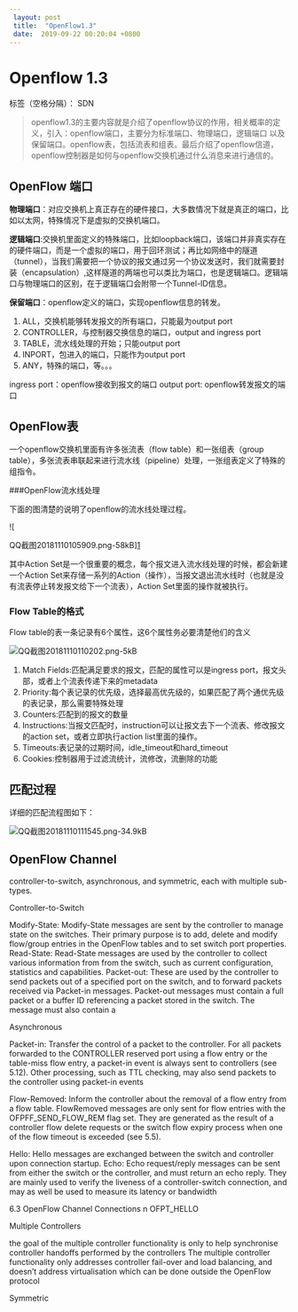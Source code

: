 ```yaml
---
 layout: post
 title:  "OpenFlow1.3" 
 date:  2019-09-22 00:20:04 +0800
--- 
```

# Openflow 1.3

标签（空格分隔）： SDN

> openflow1.3的主要内容就是介绍了openflow协议的作用，相关概率的定义，引入：openflow端口，主要分为标准端口、物理端口，逻辑端口 以及保留端口。openflow表，包括流表和组表。最后介绍了openflow信道，openflow控制器是如何与openflow交换机通过什么消息来进行通信的。


## OpenFlow 端口

**物理端口**：对应交换机上真正存在的硬件接口，大多数情况下就是真正的端口，比如以太网，特殊情况下是虚拟的交换机端口。

**逻辑端口**:交换机里面定义的特殊端口，比如loopback端口，该端口并非真实存在的硬件端口，而是一个虚拟的端口，用于回环测试；再比如网络中的隧道（tunnel），当我们需要把一个协议的报文通过另一个协议发送时，我们就需要封装（encapsulation）,这样隧道的两端也可以类比为端口，也是逻辑端口。逻辑端口与物理端口的区别，在于逻辑端口会附带一个Tunnel-ID信息。

**保留端口**：openflow定义的端口，实现openflow信息的转发。

1. ALL，交换机能够转发报文的所有端口，只能最为output port
2. CONTROLLER，与控制器交换信息的端口，output and ingress port
3. TABLE，流水线处理的开始；只能output port
4. INPORT，包进入的端口，只能作为output port
5. ANY，特殊的端口，等。。。

ingress port：openflow接收到报文的端口
output port: openflow转发报文的端口


## OpenFlow表

一个openflow交换机里面有许多张流表（flow table）和一张组表（group table），多张流表串联起来进行流水线（pipeline）处理，一张组表定义了特殊的组指令。

###OpenFlow流水线处理

下面的图清楚的说明了openflow的流水线处理过程。

![

QQ截图20181110105909.png-58kB][1]

其中Action Set是一个很重要的概念，每个报文进入流水线处理的时候，都会新建一个Action Set来存储一系列的Action（操作），当报文退出流水线时（也就是没有流表停止转发报文给下一个流表），Action Set里面的操作就被执行。

### Flow Table的格式
Flow table的表一条记录有6个属性，这6个属性务必要清楚他们的含义

![QQ截图20181110110202.png-5kB][2]

1. Match Fields:匹配满足要求的报文，匹配的属性可以是ingress port，报文头部，或者上个流表传递下来的metadata
2. Priority:每个表记录的优先级，选择最高优先级的，如果匹配了两个通优先级的表记录，那么需要特殊处理
3. Counters:匹配到的报文的数量
4. Instructions:当报文匹配时，instruction可以让报文去下一个流表、修改报文的action set，或者立即执行action list里面的操作。
5. Timeouts:表记录的过期时间，idle_timeout和hard_timeout
6. Cookies:控制器用于过滤流统计，流修改，流删除的功能


## 匹配过程

详细的匹配流程图如下：

![QQ截图20181110111545.png-34.9kB][3]

## OpenFlow Channel


controller-to-switch, asynchronous, and symmetric,
each with multiple sub-types. 

Controller-to-Switch

Modify-State: Modify-State messages are sent by the controller to manage state on the switches.
Their primary purpose is to add, delete and modify flow/group entries in the OpenFlow tables and to set
switch port properties.
Read-State: Read-State messages are used by the controller to collect various information from
from the switch, such as current configuration, statistics and capabilities.
Packet-out: These are used by the controller to send packets out of a specified port on the switch,
and to forward packets received via Packet-in messages. Packet-out messages must contain a full packet or
a buffer ID referencing a packet stored in the switch. The message must also contain a

Asynchronous

Packet-in: Transfer the control of a packet to the controller. For all packets forwarded to the
CONTROLLER reserved port using a flow entry or the table-miss flow entry, a packet-in event is always
sent to controllers (see 5.12). Other processing, such as TTL checking, may also send packets to the
controller using packet-in events

Flow-Removed: Inform the controller about the removal of a flow entry from a flow table. FlowRemoved messages are only sent for flow entries with the OFPFF_SEND_FLOW_REM flag set. They are
generated as the result of a controller flow delete requests or the switch flow expiry process when one of the
flow timeout is exceeded (see 5.5).

Hello: Hello messages are exchanged between the switch and controller upon connection startup.
Echo: Echo request/reply messages can be sent from either the switch or the controller, and must
return an echo reply. They are mainly used to verify the liveness of a controller-switch connection, and may
as well be used to measure its latency or bandwidth

6.3 OpenFlow Channel Connections
n OFPT_HELLO 


 Multiple Controllers

the goal of the multiple controller functionality is only
to help synchronise controller handoffs performed by the controllers
The multiple controller functionality
only addresses controller fail-over and load balancing, and doesn’t address virtualisation which can be done
outside the OpenFlow protocol


 Symmetric

[1]: http://static.zybuluo.com/ochar-bird/vhc0yaisqqfo09k7zrine9g5/QQ%E6%88%AA%E5%9B%BE20181110105909.png
[2]: http://static.zybuluo.com/ochar-bird/2nblwhszntlfu5eafhuzzwhh/QQ%E6%88%AA%E5%9B%BE20181110110202.png
[3]: http://static.zybuluo.com/ochar-bird/35w4snywzzvupw46db7c1liq/QQ%E6%88%AA%E5%9B%BE20181110111545.png

  